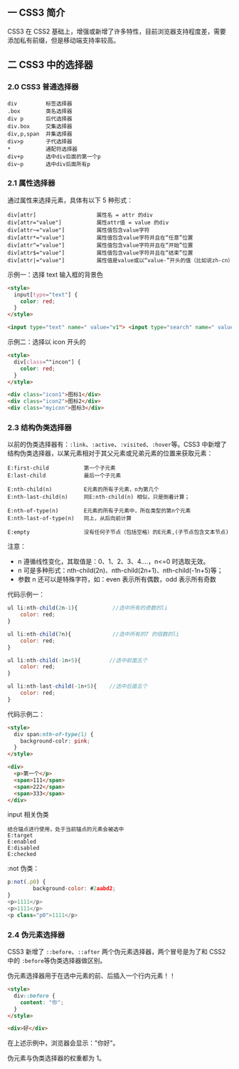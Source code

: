 ## 一 CSS3 简介

CSS3 在 CSS2 基础上，增强或新增了许多特性，目前浏览器支持程度差，需要添加私有前缀，但是移动端支持率较高。

## 二 CSS3 中的选择器

### 2.0 CSS3 普通选择器

```
div         标签选择器
.box        类名选择器
div p       后代选择器
div.box     交集选择器
div,p,span  并集选择器
div>p       子代选择器
*           通配符选择器
div+p       选中div后面的第一个p
div~p       选中div后面所有p
```

### 2.1 属性选择器

通过属性来选择元素，具体有以下 5 种形式：

```
div[attr]				  	属性名 = attr 的div
div[attr="value"]		  	属性attr值 = value 的div
div[attr~="value"]			属性值包含value字符
div[attr*="value"]			属性值包含value字符并且在“任意”位置
div[attr^="value"]			属性值包含value字符并且在“开始”位置
div[attr$="value"]			属性值包含value字符并且在“结束”位置
div[attr|="value"]			属性值是value或以“value-”开头的值（比如说zh-cn）
```

示例一：选择 text 输入框的背景色

```html
<style>
  input[type="text"] {
    color: red;
  }
</style>

<input type="text" name=" value="v1"> <input type="search" name=" value="v11">
```

示例二：选择以 icon 开头的

```html
<style>
  div[class=^"incon"] {
    color: red;
  }
</style>

<div class="icon1">图标1</div>
<div class="icon2">图标2</div>
<div class="myicon">图标3</div>
```

### 2.3 结构伪类选择器

以前的伪类选择器有：`:link`、`:active`、`:visited`、`:hover`等。CSS3 中新增了结构伪类选择器，以某元素相对于其父元素或兄弟元素的位置来获取元素：

```
E:first-child			第一个子元素
E:last-child			最后一个子元素

E:nth-child(n) 		    E元素的所有子元素，n为第几个
E:nth-last-child(n) 	同E:nth-child(n) 相似，只是倒着计算；

E:nth-of-type(n)  	    E元素的所有子元素中，所在类型的第n个元素
E:nth-last-of-type(n)   同上，从后向前计算

E:empty 			    没有任何子节点（包括空格）的E元素,(子节点包含文本节点)
```

注意：

- n 遵循线性变化，其取值是：0、1、2、3、4....，n<=0 时选取无效。
- n 可是多种形式：nth-child(2n)、nth-child(2n+1)、nth-child(-1n+5)等；
- 参数 n 还可以是特殊字符，如：even 表示所有偶数，odd 表示所有奇数

代码示例一：

```js
ul li:nth-child(2n-1){           //选中所有的奇数的li
    color: red;
}

ul li:nth-child(7n){             //选中所有的7 的倍数的li
    color: red;
}

ul li:nth-child(-1n+5){         //选中前面五个
    color: red;
}

ul li:nth-last-child(-1n+5){    //选中后面五个
    color: red;
}
```

代码示例二：

```html
<style>
  div span:nth-of-type(1) {
    background-colr: pink;
  }
</style>

<div>
  <p>第一个</p>
  <span>111</span>
  <span>222</span>
  <span>333</span>
</div>
```

input 相关伪类

```
结合锚点进行使用，处于当前锚点的元素会被选中
E:target
E:enabled
E:disabled
E:checked
```

:not 伪类：

```js
p:not(.p0) {
    	background-color: #2aabd2;
}
<p>1111</p>
<p>1111</p>
<p class="p0">1111</p>
```

### 2.4 伪元素选择器

CSS3 新增了 `::before`、`::after` 两个伪元素选择器，两个冒号是为了和 CSS2 中的 `:before`等伪类选择器做区别。

伪元素选择器用于在选中元素的前、后插入一个行内元素！！

```html
<style>
  div::before {
    content: "你";
  }
</style>

<div>好</div>
```

在上述示例中，浏览器会显示："你好"。

伪元素与伪类选择器的权重都为 1。
